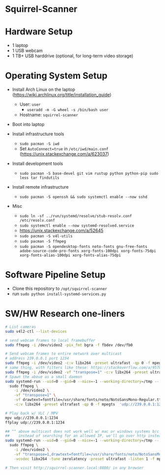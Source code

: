 
# Squirrel-Scanner


# Hardware Setup

 - 1 laptop
 - 1 USB webcam
 - 1 TB+ USB harddrive (optional, for long-term video storage)

# Operating System Setup

 - Install Arch Linux on the laptop (https://wiki.archlinux.org/title/installation_guide)
    - User: `user`
        - `useradd -m -G wheel -s /bin/bash user`
    - Hostname: `squirrel-scanner`
 - Boot into laptop
 - Install infrastructure tools
    - `sudo pacman -S iwd`
    - Set `AutoConnect=true` in `/etc/iwd/main.conf` (https://unix.stackexchange.com/a/623037)
 - Install development tools
    - `sudo pacman -S base-devel git vim rustup python python-pip sudo less tar findutils`
 - Install remote infrastructure
    - `sudo pacman -S openssh && sudo systemctl enable --now sshd`

 - Misc
    - `sudo ln -sf ../run/systemd/resolve/stub-resolv.conf /etc/resolv.conf`
    - `sudo systemctl enable --now systemd-resolved.service`
    - https://unix.stackexchange.com/a/52645
    - `sudo pacman -S v4l-utils`
    - `sudo pacman -S ffmpeg`
    - `sudo pacman -S opendesktop-fonts noto-fonts gnu-free-fonts adobe-source-code-pro-fonts xorg-fonts-100dpi xorg-fonts-75dpi xorg-fonts-alias-100dpi xorg-fonts-alias-75dpi`

# Software Pipeline Setup

 - Clone this repository to `/opt/squirrel-scanner`
 - run `sudo python install-systemd-services.py`


# SW/HW Research one-liners


```bash
# List cameras
sudo v4l2-ctl --list-devices

# send webcam frames to local framebuffer
sudo ffmpeg -i /dev/video2 -pix_fmt bgra -f fbdev /dev/fb0

# Send webcam frames to entire network over multicast
# address 239.0.0.1 port 1234
sudo ffmpeg -i /dev/video2 -c:v libx264 -preset ultrafast -qp 0 -f mpegts  'udp://239.0.0.1:1234?ttl=13&localaddr=192.168.5.36'
# same thing, with filters like these: https://stackoverflow.com/a/9570992
sudo ffmpeg -i /dev/video2 -vf "transpose=1" -c:v libx264 -preset ultrafast -qp 0 -f mpegts  'udp://239.0.0.1:1234?ttl=13'
# Spawn the above as a small daemon
sudo systemd-run --uid=0 --gid=0 --nice=-1 --working-directory=/tmp -- \
  sudo ffmpeg \
    -i /dev/video2 \
    -vf "transpose=1" \
    -vf drawtext=fontfile=/usr/share/fonts/noto/NotoSansMono-Regular.ttf:text='%{localtime}':fontcolor=white@0.8:x=7:y=7 \
    -c:v libx264 -preset ultrafast -qp 0 -f mpegts  'udp://239.0.0.1:1234?ttl=13'

# Play back w/ VLC / MPV
mpv udp://239.0.0.1:1234
ffplay udp://239.0.0.1:1234

## ^^ above multicast does not work well w/ mac or windows systems b/c of the huge multicast fragmentation.
##    instead of searching for an allowed IP, we'll go over http instead.
sudo systemd-run --uid=0 --gid=0 --nice=-1 --working-directory=/tmp -- \
  sudo ffmpeg \
    -i /dev/video2 \
    -vf "transpose=1,drawtext=fontfile=/usr/share/fonts/noto/NotoSansMono-Regular.ttf:text='%{localtime}':fontcolor=white@0.8:x=7:y=7" \
    -vcodec libx264 -tune zerolatency -preset ultrafast -listen 1 -f mp4 -movflags frag_keyframe+empty_moov -pix_fmt yuv420p -headers "Content-Type: video/mp4" http://0.0.0.0:8080

# Then visit http://squirrel-scanner.local:8080/ in any browser

```




